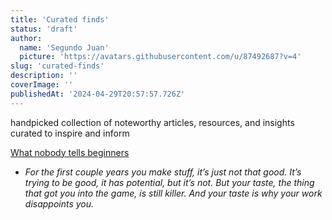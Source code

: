```yaml
---
title: 'Curated finds'
status: 'draft'
author:
  name: 'Segundo Juan'
  picture: 'https://avatars.githubusercontent.com/u/87492687?v=4'
slug: 'curated-finds'
description: ''
coverImage: ''
publishedAt: '2024-04-29T20:57:57.726Z'
---
```


handpicked collection of noteworthy articles, resources, and insights curated to inspire and inform

[What nobody tells beginners](https://numerocinqmagazine.com/2011/05/13/what-nobody-tells-beginners-ira-glass-on-storytelling/)

- *For the first couple years you make stuff, it’s just not that good. It’s trying to be good, it has potential, but it’s not. But your taste, the thing that got you into the game, is still killer. And your taste is why your work disappoints you.*